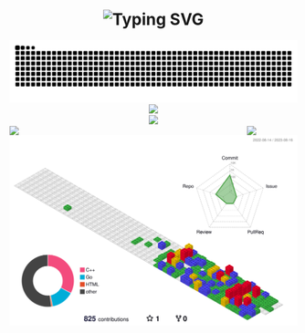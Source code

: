 
<!-- dynamic typing effect -->
<h1 align="center">
  <img src="https://readme-typing-svg.herokuapp.com?font=Dancing+Script&pause=1000&width=435&weight=700&size=35&center=true&lines=console.log(%22Hello%2C+World!%22);Nice+to+meet+you!;Stay+true+to+yourself+!" alt="Typing SVG" />
</h1>

<!-- ![Header](./assets/github-header-image.png) -->
<!-- snake -->
<picture>
  <source media="(prefers-color-scheme: dark)" srcset="https://raw.githubusercontent.com/qhangz/qhangz/output/github-contribution-grid-snake-dark.svg">
  <source media="(prefers-color-scheme: light)" srcset="https://raw.githubusercontent.com/qhangz/qhangz/output/github-contribution-grid-snake.svg">
  <img alt="github contribution grid snake animation" src="https://raw.githubusercontent.com/qhangz/qhangz/output/github-contribution-grid-snake.svg">
</picture>

<!-- github streeak -->
<div align="center">
    <img  src="https://github-readme-streak-stats.herokuapp.com?user=qhangz&theme=tokyonight-duo&hide_border=true&border_radius=0&type=png" />
</div>

<!-- knock code pictures -->
<!-- <div align="center">
    <img  src="https://cdn.jsdelivr.net/gh/sun0225SUN/sun0225SUN/assets/images/coding.gif" /><br>
</div> -->
<!-- 
 <img align="right" alt="GIF" src="https://media.giphy.com/media/iIqmM5tTjmpOB9mpbn/giphy.gif" style="zoom:50%;" /> -->

<!-- knock code pictures -->
<div align="center">
  <img style="zoom:100%;" src="https://media.giphy.com/media/RbDKaczqWovIugyJmW/giphy.gif" />
  <br>
</div>

<img align="left" width="88" src="https://cdn.jsdelivr.net/gh/sun0225SUN/sun0225SUN/assets/images/technologist.png" />

<img align="right" width="88" src="https://cdn.jsdelivr.net/gh/sun0225SUN/sun0225SUN/assets/images/artist.png" />

![Contributions in 3D](/profile-3d-contrib/profile-gitblock.svg)

<!-- 名人名言 -->
<!-- <div align="center">
    <img  src="https://quotes-github-readme.vercel.app/api?type=horizontal&theme=dark" />
</div> -->

<!-- <br>

You are my  ![Visitor Count](https://profile-counter.glitch.me/qhangz/count.svg) visitor. -->

<!-- [![Top Langs](https://github-readme-stats.vercel.app/api/top-langs/?username=qhangz&layout=compact)](https://github.com/qhangz/github-readme-stats) -->

<!-- ![Anurag's GitHub stats](https://github-readme-stats.vercel.app/api?username=qhangz&show_icons=true) -->

